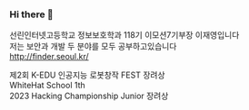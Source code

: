 ### Hi there 👋


선린인터넷고등학교 정보보호학과 118기 이모션7기부장 이재영입니다<br>
저는 보안과 개발 두 분야를 모두 공부하고있습니다<br>
http://finder.seoul.kr/<br>

제2회 K-EDU 인공지능 로봇창작 FEST 장려상<br>
WhiteHat School 1th<br>
2023 Hacking Championship Junior 장려상<br>
